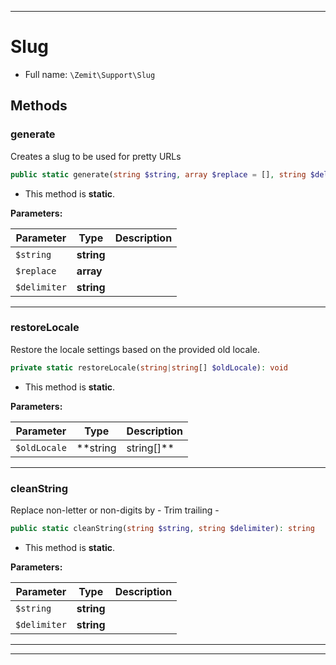 ***

# Slug





* Full name: `\Zemit\Support\Slug`




## Methods


### generate

Creates a slug to be used for pretty URLs

```php
public static generate(string $string, array $replace = [], string $delimiter = '-'): string
```



* This method is **static**.




**Parameters:**

| Parameter | Type | Description |
|-----------|------|-------------|
| `$string` | **string** |  |
| `$replace` | **array** |  |
| `$delimiter` | **string** |  |





***

### restoreLocale

Restore the locale settings based on the provided old locale.

```php
private static restoreLocale(string|string[] $oldLocale): void
```



* This method is **static**.




**Parameters:**

| Parameter | Type | Description |
|-----------|------|-------------|
| `$oldLocale` | **string|string[]** | The old locale settings.<br />Can be either a string or an array of locale settings.<br />If a string, it will be parsed and converted to an array of locale settings. |





***

### cleanString

Replace non-letter or non-digits by -
Trim trailing -

```php
public static cleanString(string $string, string $delimiter): string
```



* This method is **static**.




**Parameters:**

| Parameter | Type | Description |
|-----------|------|-------------|
| `$string` | **string** |  |
| `$delimiter` | **string** |  |





***


***
